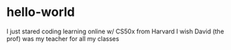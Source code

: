 # hello-world
I just stared coding
learning online w/ CS50x from Harvard
I wish David (the prof) was my teacher for all my classes
